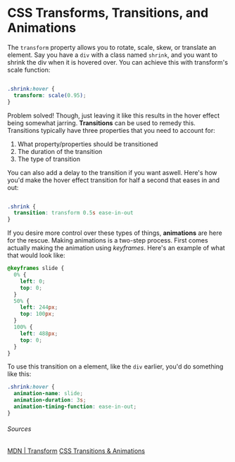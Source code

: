 # CSS Transforms, Transitions, and Animations

The `transform` property allows you to rotate, scale, skew, or translate an element. Say you have a `div` with a class named `shrink`, and you want to shrink the div when it is hovered over. You can achieve this with transform's scale function:

```css

.shrink:hover {
  transform: scale(0.95);
}

```

Problem solved! Though, just leaving it like this results in the hover effect being somewhat jarring. **Transitions** can be used to remedy this. Transitions typically have three properties that you need to account for:

1. What property/properties should be transitioned
2. The duration of the transition
3. The type of transition

You can also add a delay to the transition if you want aswell.
Here's how you'd make the hover effect transition for half a second that eases in and out:

```css

.shrink {
  transition: transform 0.5s ease-in-out
}

```

If you desire more control over these types of things, **animations** are here for the rescue. Making animations is a two-step process. First comes actually making the animation using *keyframes*. Here's an example of what that would look like: 

```css
@keyframes slide {
  0% {
    left: 0;
    top: 0;
  }
  50% {
    left: 244px;
    top: 100px;
  }
  100% {
    left: 488px;
    top: 0;
  }
}
```

To use this transition on a element, like the `div` earlier, you'd do something like this:

```css
.shrink:hover {
  animation-name: slide;
  animation-duration: 3s;
  animation-timing-function: ease-in-out;
}

```

###### Sources
[MDN | Transform](https://developer.mozilla.org/en-US/docs/Web/CSS/transform)
[CSS Transitions & Animations](https://learn.shayhowe.com/advanced-html-css/transitions-animations/)
